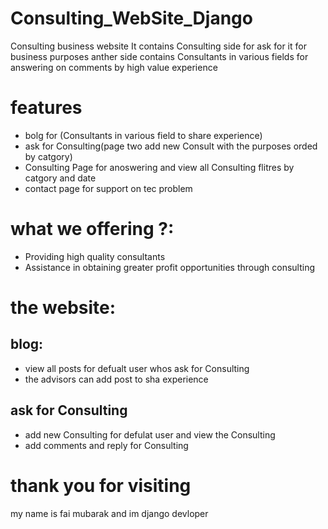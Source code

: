 # Consulting_WebSite_Django
Consulting business website It contains Consulting side for ask for it for business  purposes anther side contains Consultants in various fields for answering on comments by high value experience 
# features 
* bolg for (Consultants in various field to share experience)
* ask for Consulting(page two add new Consult with the purposes orded by catgory)
* Consulting Page for anoswering and view all Consulting flitres by catgory and date
* contact page for support on tec problem
# what we offering ?:
* Providing high quality consultants
* Assistance in obtaining greater profit opportunities through consulting
# the website:
## blog:
  * view all posts for defualt user whos ask for Consulting
  * the advisors can add post to sha experience 
 ## ask for Consulting 
  * add new Consulting for defulat user and view the Consulting
  * add comments and reply for Consulting
 # thank you for visiting 
 my name is fai mubarak and im django devloper 
